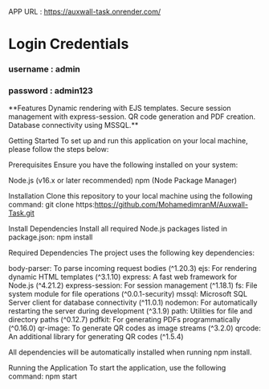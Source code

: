 APP URL : https://auxwall-task.onrender.com/
<h1>Login Credentials </h1>
<h3> username : admin</h3>
<h3>password : admin123</h3>
**Features
Dynamic rendering with EJS templates.
Secure session management with express-session.
QR code generation and PDF creation.
Database connectivity using MSSQL.**

Getting Started
To set up and run this application on your local machine, please follow the steps below:

Prerequisites
Ensure you have the following installed on your system:

Node.js (v16.x or later recommended)
npm (Node Package Manager)

Installation
Clone this repository to your local machine using the following command:
git clone https:https://github.com/MohamedimranM/Auxwall-Task.git

Install Dependencies
Install all required Node.js packages listed in package.json:
npm install

Required Dependencies
The project uses the following key dependencies:

body-parser: To parse incoming request bodies (^1.20.3)
ejs: For rendering dynamic HTML templates (^3.1.10)
express: A fast web framework for Node.js (^4.21.2)
express-session: For session management (^1.18.1)
fs: File system module for file operations (^0.0.1-security)
mssql: Microsoft SQL Server client for database connectivity (^11.0.1)
nodemon: For automatically restarting the server during development (^3.1.9)
path: Utilities for file and directory paths (^0.12.7)
pdfkit: For generating PDFs programmatically (^0.16.0)
qr-image: To generate QR codes as image streams (^3.2.0)
qrcode: An additional library for generating QR codes (^1.5.4)

All dependencies will be automatically installed when running npm install.

Running the Application
To start the application, use the following command:
npm start

